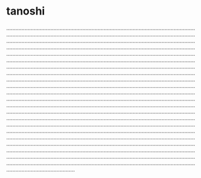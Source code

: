 # tanoshi
.....................................................................................................................................................................................................................................................................................................................................................................................................................................................................................................................................................................................................................................................................................................................................................................................................................................................................................................................................................................................................................................................................................................................................................................................................................................................................................................................................................................................................................................................................................................................................................................................................................................................................................................................................................................................................................................................................................................................................................................................................................................................................................................................................................................................................................................................................................................................................................................................................................................................................................................................................................................................................................................................................................................................................................................................................................................................................................